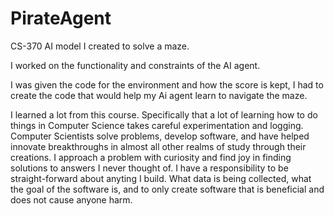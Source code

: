 # PirateAgent
CS-370 AI model I created to solve a maze. 

I worked on the functionality and constraints of the AI agent. 

I was given the code for the environment and how the score is kept, I had to create the code that would help my Ai agent learn to navigate the maze.

I learned a lot from this course. Specifically that a lot of learning how to do things in Computer Science takes careful experimentation and logging.  
Computer Scientists solve problems, develop software, and have helped innovate breakthroughs in almost all other realms of study through their creations.
I approach a problem with curiosity and find joy in finding solutions to answers I never thought of. 
I have a responsibility to be straight-forward about anyting I build. What data is being collected, what the goal of the software is, and to only create software that is beneficial and does not cause anyone harm. 
